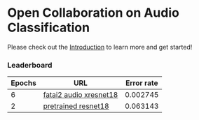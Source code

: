 # Open Collaboration on Audio Classification

Please check out the [Introduction](https://github.com/earthspecies/open_collaboration_on_audio_classification/blob/master/introduction.ipynb) to learn more and get started!

### Leaderboard

| Epochs | URL | Error rate |
|--|--|--|
|6|[fatai2 audio xresnet18](https://github.com/AdPostma/open_collaboration_on_audio_classification)|0.002745|
|2|[pretrained resnet18](https://github.com/AdPostma/open_collaboration_on_audio_classification)|0.063143|
